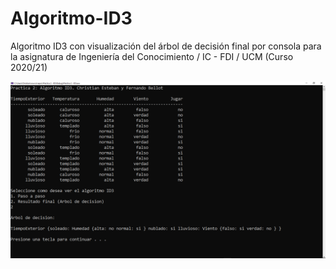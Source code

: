 # Algoritmo-ID3
Algoritmo ID3 con visualización del árbol de decisión final por consola para la asignatura de Ingeniería del Conocimiento / IC - FDI / UCM (Curso 2020/21)

![solarized dualmode](https://github.com/ChristianEG98/Algoritmo-ID3/blob/main/Captura%20de%20pantalla%20de%20ejemplo.png)
